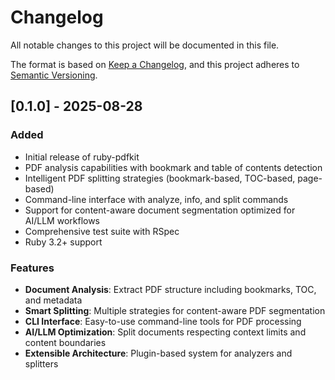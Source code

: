 # Changelog

All notable changes to this project will be documented in this file.

The format is based on [Keep a Changelog](https://keepachangelog.com/en/1.0.0/),
and this project adheres to [Semantic Versioning](https://semver.org/spec/v2.0.0.html).

## [0.1.0] - 2025-08-28

### Added
- Initial release of ruby-pdfkit
- PDF analysis capabilities with bookmark and table of contents detection
- Intelligent PDF splitting strategies (bookmark-based, TOC-based, page-based)
- Command-line interface with analyze, info, and split commands
- Support for content-aware document segmentation optimized for AI/LLM workflows
- Comprehensive test suite with RSpec
- Ruby 3.2+ support

### Features
- **Document Analysis**: Extract PDF structure including bookmarks, TOC, and metadata
- **Smart Splitting**: Multiple strategies for content-aware PDF segmentation
- **CLI Interface**: Easy-to-use command-line tools for PDF processing
- **AI/LLM Optimization**: Split documents respecting context limits and content boundaries
- **Extensible Architecture**: Plugin-based system for analyzers and splitters